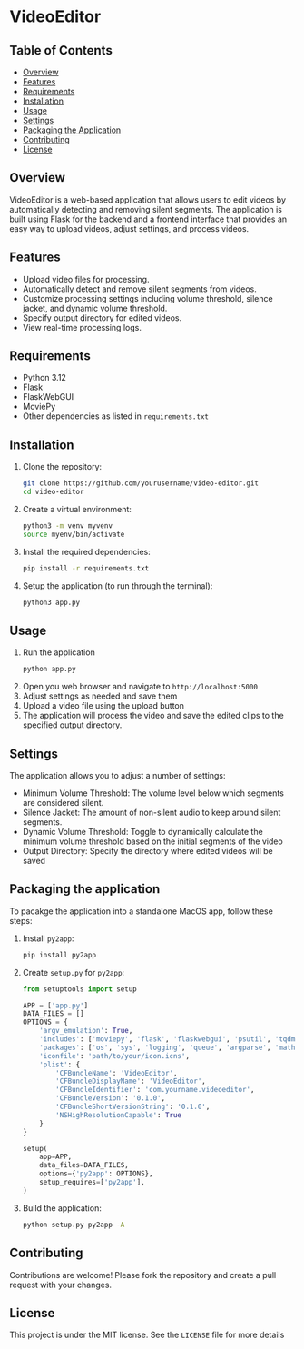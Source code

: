 # VideoEditor

## Table of Contents
- [Overview](#overview)
- [Features](#features)
- [Requirements](#requirements)
- [Installation](#installation)
- [Usage](#usage)
- [Settings](#settings)
- [Packaging the Application](#packaging-the-application)
- [Contributing](#contributing)
- [License](#license)

## Overview
VideoEditor is a web-based application that allows users to edit videos by automatically detecting and removing silent segments. The application is built using Flask for the backend and a frontend interface that provides an easy way to upload videos, adjust settings, and process videos.

## Features
- Upload video files for processing.
- Automatically detect and remove silent segments from videos.
- Customize processing settings including volume threshold, silence jacket, and dynamic volume threshold.
- Specify output directory for edited videos.
- View real-time processing logs.

## Requirements
- Python 3.12
- Flask
- FlaskWebGUI
- MoviePy
- Other dependencies as listed in `requirements.txt`

## Installation
1. Clone the repository:
   ```bash
   git clone https://github.com/yourusername/video-editor.git
   cd video-editor
   ```
2. Create a virtual environment:
   ```bash
   python3 -m venv myvenv
   source myenv/bin/activate
   ```
3. Install the required dependencies:
   ```bash
   pip install -r requirements.txt
   ```
4. Setup the application (to run through the terminal):
   ```bash
   python3 app.py
   ```

## Usage
1. Run the application
   ```bash
   python app.py
   ```
2. Open you web browser and navigate to `http://localhost:5000`
3. Adjust settings as needed and save them
4. Upload a video file using the upload button
5. The application will process the video and save the edited clips to the specified output directory.

## Settings
The application allows you to adjust a number of settings:
- Minimum Volume Threshold: The volume level below which segments are considered silent.
- Silence Jacket: The amount of non-silent audio to keep around silent segments.
- Dynamic Volume Threshold: Toggle to dynamically calculate the minimum volume threshold based on the initial segments of the video
- Output Directory: Specify the directory where edited videos will be saved

## Packaging the application
To pacakge the application into a standalone MacOS app, follow these steps:
1. Install `py2app`:
   ```bash
   pip install py2app
   ```
2. Create `setup.py` for `py2app`:
   ```python
   from setuptools import setup

   APP = ['app.py']
   DATA_FILES = []
   OPTIONS = {
       'argv_emulation': True,
       'includes': ['moviepy', 'flask', 'flaskwebgui', 'psutil', 'tqdm'],
       'packages': ['os', 'sys', 'logging', 'queue', 'argparse', 'math', 'numpy', 'moviepy', 'flask', 'flaskwebgui'],
       'iconfile': 'path/to/your/icon.icns',
       'plist': {
           'CFBundleName': 'VideoEditor',
           'CFBundleDisplayName': 'VideoEditor',
           'CFBundleIdentifier': 'com.yourname.videoeditor',
           'CFBundleVersion': '0.1.0',
           'CFBundleShortVersionString': '0.1.0',
           'NSHighResolutionCapable': True
       }
   }

   setup(
       app=APP,
       data_files=DATA_FILES,
       options={'py2app': OPTIONS},
       setup_requires=['py2app'],
   )
   ```
3. Build the application:
   ```bash
   python setup.py py2app -A
   ```

## Contributing
Contributions are welcome! Please fork the repository and create a pull request with your changes.

## License
This project is under the MIT license. See the `LICENSE` file for more details
